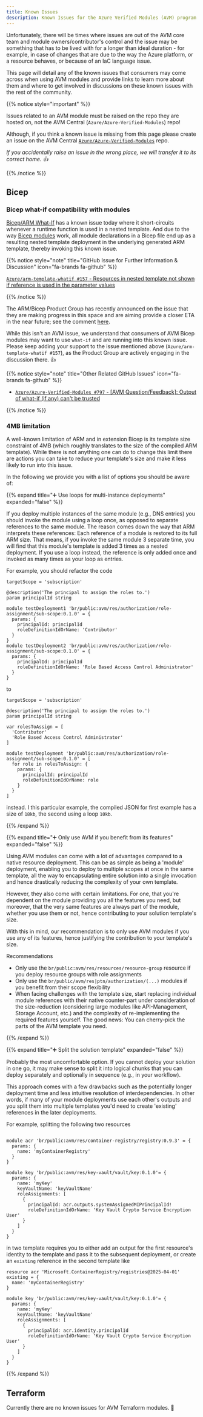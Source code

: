 ```yaml
---
title: Known Issues
description: Known Issues for the Azure Verified Modules (AVM) program
---
```


Unfortunately, there will be times where issues are out of the AVM core team and module owners/contributor's control and the issue may be something that has to be lived with for a longer than ideal duration - for example, in case of changes that are due to the way the Azure platform, or a resource behaves, or because of an IaC language issue.

This page will detail any of the known issues that consumers may come across when using AVM modules and provide links to learn more about them and where to get involved in discussions on these known issues with the rest of the community.

{{% notice style="important" %}}

Issues related to an AVM module must be raised on the repo they are hosted on, not the AVM Central (`Azure/Azure-Verified-Modules`) repo!

Although, if you think a known issue is missing from this page please create an issue on the AVM Central [`Azure/Azure-Verified-Modules`](https://github.com/Azure/Azure-Verified-Modules/issues/new/choose) repo.

*If you accidentally raise an issue in the wrong place, we will transfer it to its correct home. 👍*

{{% /notice %}}

## Bicep

### Bicep what-if compatibility with modules

[Bicep/ARM What-If](https://learn.microsoft.com/azure/azure-resource-manager/bicep/deploy-what-if) has a known issue today where it short-circuits whenever a runtime function is used in a nested template. And due to the way [Bicep modules](https://learn.microsoft.com/azure/azure-resource-manager/bicep/modules) work, all module declarations in a Bicep file end up as a resulting nested template deployment in the underlying generated ARM template, thereby invoking this known issue.

{{% notice style="note" title="GitHub Issue for Further Information & Discussion" icon="fa-brands fa-github" %}}

[`Azure/arm-template-whatif #157` - Resources in nested template not shown if reference is used in the parameter values](https://github.com/Azure/arm-template-whatif/issues/157)

{{% /notice %}}

The ARM/Bicep Product Group has recently announced on the issue that they are making progress in this space and are aiming provide a closer ETA in the near future; see the comment [here](https://github.com/Azure/arm-template-whatif/issues/157#issuecomment-2083179814).

While this isn't an AVM issue, we understand that consumers of AVM Bicep modules may want to use `what-if` and are running into this known issue. Please keep adding your support to the issue mentioned above (`Azure/arm-template-whatif #157`), as the Product Group are actively engaging in the discussion there. 👍

{{% notice style="note" title="Other Related GitHub Issues" icon="fa-brands fa-github" %}}

- [`Azure/Azure-Verified-Modules #797` - [AVM Question/Feedback]: Output of what-if (if any) can't be trusted](https://github.com/Azure/Azure-Verified-Modules/issues/797)

{{% /notice %}}

### 4MB limitation

A well-known limitation of ARM and in extension Bicep is its template size constraint of 4MB (which roughly translates to the size of the compiled ARM template). While there is not anything one can do to change this limit there are actions you can take to reduce your template's size and make it less likely to run into this issue.

In the following we provide you with a list of options you should be aware of:

{{% expand title="➕ Use loops for multi-instance deployments" expanded="false" %}}

If you deploy multiple instances of the same module (e.g., DNS entries) you should invoke the module using a loop once, as opposed to separate references to the same module. The reason comes down the way that ARM interprets these references: Each reference of a module is restored to its full ARM size. That means, if you invoke the same module 3 separate time, you will find that this module's template is added 3 times as a nested deployment. If you use a loop instead, the reference is only added once and invoked as many times as your loop as entries.

For example, you should refactor the code
```bicep
targetScope = 'subscription'

@description('The principal to assign the roles to.')
param principalId string

module testDeployment1 'br/public:avm/res/authorization/role-assignment/sub-scope:0.1.0' = {
  params: {
    principalId: principalId
    roleDefinitionIdOrName: 'Contributor'
  }
}
module testDeployment2 'br/public:avm/res/authorization/role-assignment/sub-scope:0.1.0' = {
  params: {
    principalId: principalId
    roleDefinitionIdOrName: 'Role Based Access Control Administrator'
  }
}
```
to
```bicep
targetScope = 'subscription'

@description('The principal to assign the roles to.')
param principalId string

var rolesToAssign = [
  'Contributor'
  'Role Based Access Control Administrator'
]

module testDeployment 'br/public:avm/res/authorization/role-assignment/sub-scope:0.1.0' = [
  for role in rolesToAssign: {
    params: {
      principalId: principalId
      roleDefinitionIdOrName: role
    }
  }
]
```
instead. I this particular example, the compiled JSON for first example has a size of `18kb`, the second using a loop `10kb`.

{{% /expand %}}

{{% expand title="➕ Only use AVM if you benefit from its features" expanded="false" %}}

Using AVM modules can come with a lot of advantages compared to a native resource deployment. This can be as simple as being a 'module' deployment, enabling you to deploy to multiple scopes at once in the same template, all the way to encapsulating entire solution into a single invocation and hence drastically reducing the complexity of your own template.

However, they also come with certain limitations. For one, that you're dependent on the module providing you all the features you need, but moreover, that the very same features are always part of the module, whether you use them or not, hence contributing to your solution template's size.

With this in mind, our recommendation is to only use AVM modules if you use any of its features, hence justifying the contribution to your template's size.

Recommendations
- Only use the `br/public:avm/res/resources/resource-group` resource if you deploy resource groups with role assignments
- Only use the `br/public/avm/res|ptn/authorization/(...)` modules if you benefit from their scope flexibility
- When facing challenges with the template size, start replacing individual module references with their native counter-part under consideration of the size-reduction (considering large modules like API-Management, Storage Account, etc.) and the complexity of re-implementing the required features yourself. The good news: You can cherry-pick the parts of the AVM template you need.

{{% /expand %}}

{{% expand title="➕ Split the solution template" expanded="false" %}}

Probably the most uncomfortable option. If you cannot deploy your solution in one go, it may make sense to split it into logical chunks that you can deploy separately and optionally in sequence (e.g., in your workflow).

This approach comes with a few drawbacks such as the potentially longer deployment time and less intuitive resolution of interdependencies. In other words, if many of your module deployments use each other's outputs and you split them into multiple templates you'd need to create 'existing' references in the later deployments.

For example, splitting the following two resources
```bicep

module acr 'br/public:avm/res/container-registry/registry:0.9.3' = {
  params: {
    name: 'myContainerRegistry'
  }
}

module key 'br/public:avm/res/key-vault/vault/key:0.1.0'= {
  params: {
    name: 'myKey'
    keyVaultName: 'keyVaultName'
    roleAssignments: [
      {
        principalId: acr.outputs.systemAssignedMIPrincipalId!
        roleDefinitionIdOrName: 'Key Vault Crypto Service Encryption User'
      }
    ]
  }
}
```
in two template requires you to either add an output for the first resource's identity to the template and pass it to the subsequent deployment, or create an `existing`  reference in the second template like

```bicep
resource acr 'Microsoft.ContainerRegistry/registries@2025-04-01' existing = {
  name: 'myContainerRegistry'
}

module key 'br/public:avm/res/key-vault/vault/key:0.1.0'= {
  params: {
    name: 'myKey'
    keyVaultName: 'keyVaultName'
    roleAssignments: [
      {
        principalId: acr.identity.principalId
        roleDefinitionIdOrName: 'Key Vault Crypto Service Encryption User'
      }
    ]
  }
}
```

{{% /expand %}}

## Terraform

Currently there are no known issues for AVM Terraform modules. 🥳
